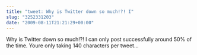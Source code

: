 ```yaml
---
title: "tweet: Why is Twitter down so much!?! I"
slug: "3252331203"
date: "2009-08-11T21:21:29+00:00"
---
```

Why is Twitter down so much!?! I can only post successfully around 50% of the time. Youre only taking 140 characters per tweet...